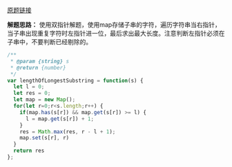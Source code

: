 [原题链接](https://leetcode-cn.com/problems/longest-substring-without-repeating-characters/)

**解题思路：**
使用双指针解题，使用map存储子串的字符，遍历字符串当右指针，当子串出现重复字符时左指针进一位，最后求出最大长度。注意判断左指针必须在子串中，不要判断已经剔除的。

```js
/**
 * @param {string} s
 * @return {number}
 */
var lengthOfLongestSubstring = function(s) {
  let l = 0;
  let res = 0;
  let map = new Map();
  for(let r=0;r<s.length;r++) {
    if(map.has(s[r]) && map.get(s[r]) >= l) {
      l = map.get(s[r]) + 1;
    }
    res = Math.max(res, r - l + 1);
    map.set(s[r], r)
  }
  return res
};
```